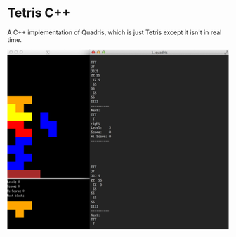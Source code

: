 Tetris C++
========

A C++ implementation of Quadris, which is just Tetris except it isn't in real time.

![screenshot](screenshot.png)
